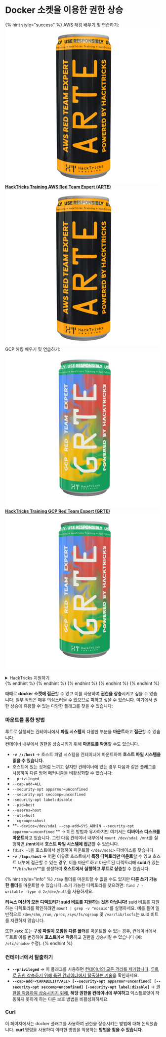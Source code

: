 # Docker 소켓을 이용한 권한 상승

{% hint style="success" %}
AWS 해킹 배우기 및 연습하기:<img src="/.gitbook/assets/arte.png" alt="" data-size="line">[**HackTricks Training AWS Red Team Expert (ARTE)**](https://training.hacktricks.xyz/courses/arte)<img src="/.gitbook/assets/arte.png" alt="" data-size="line">\
GCP 해킹 배우기 및 연습하기: <img src="/.gitbook/assets/grte.png" alt="" data-size="line">[**HackTricks Training GCP Red Team Expert (GRTE)**<img src="/.gitbook/assets/grte.png" alt="" data-size="line">](https://training.hacktricks.xyz/courses/grte)

<details>

<summary>HackTricks 지원하기</summary>

* [**구독 계획**](https://github.com/sponsors/carlospolop) 확인하기!
* **💬 [**Discord 그룹**](https://discord.gg/hRep4RUj7f) 또는 [**텔레그램 그룹**](https://t.me/peass)에 참여하거나 **Twitter** 🐦 [**@hacktricks\_live**](https://twitter.com/hacktricks\_live)**를 팔로우하세요.**
* **[**HackTricks**](https://github.com/carlospolop/hacktricks) 및 [**HackTricks Cloud**](https://github.com/carlospolop/hacktricks-cloud) 깃허브 리포지토리에 PR을 제출하여 해킹 트릭을 공유하세요.**

</details>
{% endhint %}
{% endhint %}
{% endhint %}
{% endhint %}
{% endhint %}

때때로 **docker 소켓에 접근**할 수 있고 이를 사용하여 **권한을 상승**시키고 싶을 수 있습니다. 일부 작업은 매우 의심스러울 수 있으므로 피하고 싶을 수 있습니다. 여기에서 권한 상승에 유용할 수 있는 다양한 플래그를 찾을 수 있습니다:

### 마운트를 통한 방법

루트로 실행되는 컨테이너에서 **파일 시스템**의 다양한 부분을 **마운트**하고 **접근**할 수 있습니다.\
컨테이너 내부에서 권한을 상승시키기 위해 **마운트를 악용**할 수도 있습니다.

* **`-v /:/host`** -> 호스트 파일 시스템을 컨테이너에 마운트하여 **호스트 파일 시스템을 읽을 수 있습니다.**
* 호스트에 있는 것처럼 느끼고 싶지만 컨테이너에 있는 경우 다음과 같은 플래그를 사용하여 다른 방어 메커니즘을 비활성화할 수 있습니다:
* `--privileged`
* `--cap-add=ALL`
* `--security-opt apparmor=unconfined`
* `--security-opt seccomp=unconfined`
* `-security-opt label:disable`
* `--pid=host`
* `--userns=host`
* `--uts=host`
* `--cgroupns=host`
* \*\*`--device=/dev/sda1 --cap-add=SYS_ADMIN --security-opt apparmor=unconfined` \*\* -> 이전 방법과 유사하지만 여기서는 **디바이스 디스크를 마운트**하고 있습니다. 그런 다음 컨테이너 내부에서 `mount /dev/sda1 /mnt`를 실행하면 **/mnt**에서 **호스트 파일 시스템에 접근**할 수 있습니다.
* `fdisk -l`을 호스트에서 실행하여 마운트할 `</dev/sda1>` 디바이스를 찾습니다.
* **`-v /tmp:/host`** -> 어떤 이유로 호스트에서 **특정 디렉토리만 마운트**할 수 있고 호스트 내부에 접근할 수 있는 경우, 이를 마운트하고 마운트된 디렉토리에 **suid**가 있는 **`/bin/bash`**를 생성하여 **호스트에서 실행하고 루트로 상승**할 수 있습니다.

{% hint style="info" %}
`/tmp` 폴더를 마운트할 수 없을 수도 있지만 **다른 쓰기 가능한 폴더**를 마운트할 수 있습니다. 쓰기 가능한 디렉토리를 찾으려면: `find / -writable -type d 2>/dev/null`을 사용하세요.

**리눅스 머신의 모든 디렉토리가 suid 비트를 지원하는 것은 아닙니다!** suid 비트를 지원하는 디렉토리를 확인하려면 `mount | grep -v "nosuid"`를 실행하세요. 예를 들어 일반적으로 `/dev/shm`, `/run`, `/proc`, `/sys/fs/cgroup` 및 `/var/lib/lxcfs`는 suid 비트를 지원하지 않습니다.

또한 **`/etc`** 또는 **구성 파일이 포함된 다른 폴더**를 마운트할 수 있는 경우, 컨테이너에서 루트로 이를 변경하여 **호스트에서 악용**하고 권한을 상승시킬 수 있습니다 (예: `/etc/shadow` 수정).
{% endhint %}

### 컨테이너에서 탈출하기

* **`--privileged`** -> 이 플래그를 사용하면 [컨테이너의 모든 격리를 제거합니다](docker-privileged.md#what-affects). [루트로 권한 상승하기 위해 특권 컨테이너에서 탈출하는 기술](docker-breakout-privilege-escalation/#automatic-enumeration-and-escape)을 확인하세요.
* **`--cap-add=<CAPABILITY/ALL> [--security-opt apparmor=unconfined] [--security-opt seccomp=unconfined] [-security-opt label:disable]`** -> [권한을 악용하여 상승시키기 위해](../linux-capabilities.md), **해당 권한을 컨테이너에 부여하고** 익스플로잇이 작동하지 못하게 하는 다른 보호 방법을 비활성화하세요.

### Curl

이 페이지에서는 docker 플래그를 사용하여 권한을 상승시키는 방법에 대해 논의했습니다. **curl** 명령을 사용하여 이러한 방법을 악용하는 **방법을 찾을 수 있습니다**.
